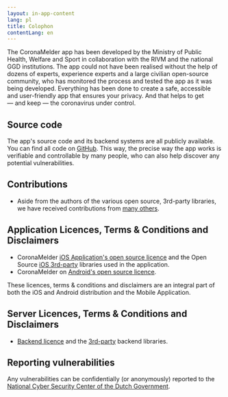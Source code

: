 ```yaml
---
layout: in-app-content
lang: pl
title: Colophon
contentLang: en
---
```




The CoronaMelder app has been developed by the Ministry of Public Health,
Welfare and Sport in collaboration with the RIVM and the national GGD
institutions. The app could not have been realised without the help of dozens of
experts, experience experts and a large civilian open-source community, who has
monitored the process and tested the app as it was being developed. Everything
has been done to create a safe, accessible and user-friendly app that ensures
your privacy. And that helps to get —&nbsp;and keep&nbsp;— the coronavirus under control.

## Source code

The app's source code and its backend systems are all publicly available. You
can find all code on [GitHub](https://github.com/minvws). This way, the precise
way the app works is verifiable and controllable by many people, who can also
help discover any potential vulnerabilities.

## Contributions

- Aside from the authors of the various open source, 3rd-party libraries, we
  have received contributions from
  [many others](https://raw.githubusercontent.com/minvws/nl-covid19-notification-app-design/master/%E2%9D%A4%EF%B8%8F).

## Application Licences, Terms & Conditions and Disclaimers

- CoronaMelder
  [iOS Application's open source licence](https://github.com/minvws/nl-covid19-notification-app-ios/blob/master/LICENSES.md)
  and the Open Source
  [iOS 3rd-party](https://github.com/minvws/nl-covid19-notification-app-ios/tree/master/licenses)
  libraries used in the application.
- CoronaMelder on
  [Android's open source licence](https://github.com/minvws/nl-covid19-notification-app-android/blob/master/LICENSES.md).

These licences, terms & conditions and disclaimers are an integral part of both
the iOS and Android distribution and the Mobile Application.

## Server Licences, Terms & Conditions and Disclaimers

- [Backend licence](https://github.com/minvws/nl-covid19-notification-app-backend/blob/master/LICENSES.md)
  and the
  [3rd-party](https://github.com/minvws/nl-covid19-notification-app-backend/tree/master/LICENSE)
  backend libraries.

## Reporting vulnerabilities

Any vulnerabilities can be confidentially (or anonymously) reported to the
[National Cyber Security Center of the Dutch Government](https://www.ncsc.nl/contact/kwetsbaarheid-melden).
